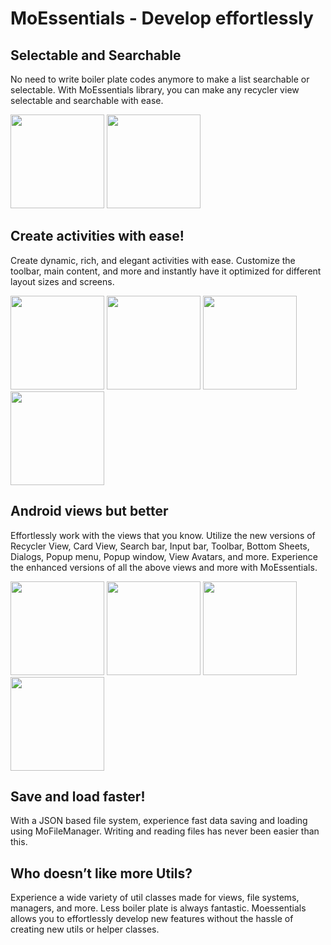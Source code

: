# MoEssentials - Develop effortlessly

## Selectable and Searchable
No need to write boiler plate codes anymore to make a list searchable or selectable. With MoEssentials library, you can make any recycler view selectable and searchable with ease.

<img src="https://user-images.githubusercontent.com/37986616/123024913-b2972a00-d38e-11eb-92c9-e56552c7b6f3.jpg" width="150">  <img src="https://user-images.githubusercontent.com/37986616/123025090-f25e1180-d38e-11eb-9cbf-502579374ad8.jpg" width="150">

## Create activities with ease!
Create dynamic, rich, and elegant activities with ease. Customize the toolbar, main content, and more and instantly have it optimized for different layout sizes and screens.

<img src="https://user-images.githubusercontent.com/37986616/123025265-36e9ad00-d38f-11eb-9c6f-a1fee351d5f6.jpg" width="150">  <img src="https://user-images.githubusercontent.com/37986616/123025364-63052e00-d38f-11eb-8f49-add0c9df785a.jpg" width="150">
<img src="https://user-images.githubusercontent.com/37986616/123025409-70bab380-d38f-11eb-976d-a93c32f345ee.jpg" width="150">
<img src="https://user-images.githubusercontent.com/37986616/123025448-7b754880-d38f-11eb-8630-b7c65a84cb3b.jpg" width="150">

## Android views but better
Effortlessly work with the views that you know. Utilize the new versions of Recycler View, Card View, Search bar, Input bar, Toolbar, Bottom Sheets, Dialogs, Popup menu, Popup window, View Avatars, and more. Experience the enhanced versions of all the above views and more with MoEssentials.

<img src="https://user-images.githubusercontent.com/37986616/123025615-b7101280-d38f-11eb-87f8-dde05a893720.jpg" width="150">  <img src="https://user-images.githubusercontent.com/37986616/123025634-c2633e00-d38f-11eb-9886-8ed61348c237.jpg" width="150">
<img src="https://user-images.githubusercontent.com/37986616/123025640-c5f6c500-d38f-11eb-9de1-6918f1df6127.jpg" width="150">
<img src="https://user-images.githubusercontent.com/37986616/123025651-cabb7900-d38f-11eb-92fc-068678e1e0f9.jpg" width="150">

## Save and load faster!
With a JSON based file system, experience fast data saving and loading using MoFileManager. Writing and reading files has never been easier than this.

## Who doesn’t like more Utils?
Experience a wide variety of util classes made for views, file systems, managers, and more. Less boiler plate is always fantastic. Moessentials allows you to effortlessly develop new features without the hassle of creating new utils or helper classes.
